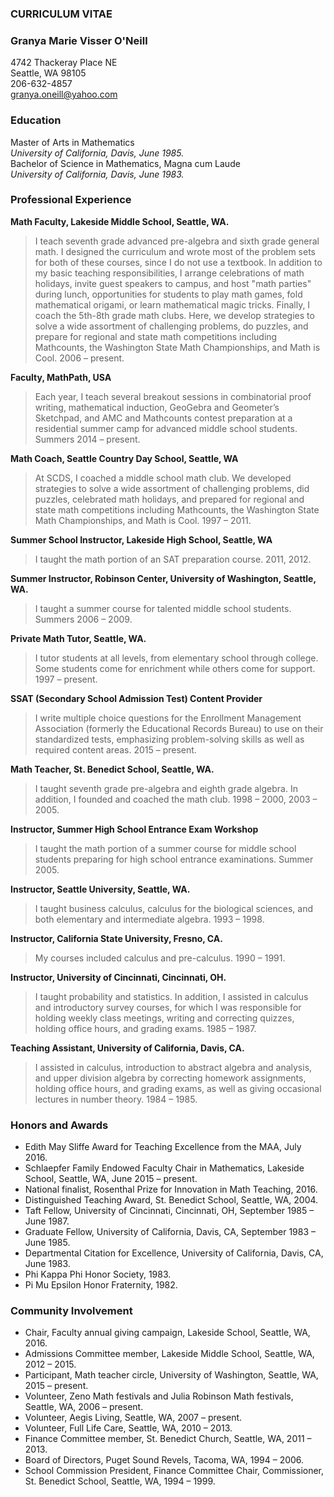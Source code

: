 ### **CURRICULUM VITAE**


### Granya Marie Visser O'Neill  
4742 Thackeray Place NE  
Seattle, WA  98105  
206-632-4857  
granya.oneill@yahoo.com


### Education  
Master of Arts in Mathematics  
_University of California, Davis, June 1985._  
Bachelor of Science in Mathematics, Magna cum Laude  
_University of California, Davis, June 1983._
	
### Professional Experience

**Math Faculty, Lakeside Middle School, Seattle, WA.**  
>I teach seventh grade advanced pre-algebra and sixth grade general math. I designed the curriculum and wrote most of the problem sets for both of these courses, since I do not use a textbook. In addition to my basic teaching responsibilities, I arrange celebrations of math holidays, invite guest speakers to campus, and host "math parties" during lunch, opportunities for students to play math games, fold mathematical origami, or learn mathematical magic tricks. Finally, I coach the 5th-8th grade math clubs. Here, we develop strategies to solve a wide assortment of challenging problems, do puzzles, and prepare for regional and state math competitions including Mathcounts, the Washington State Math Championships, and Math is Cool. 2006 – present.   

**Faculty, MathPath, USA**  
>Each year, I teach several breakout sessions in combinatorial proof writing, mathematical induction, GeoGebra and Geometer’s Sketchpad, and AMC and Mathcounts contest preparation at a residential summer camp for advanced middle school students.  Summers 2014 – present.

**Math Coach, Seattle Country Day School, Seattle, WA**  
>At SCDS, I coached a middle school math club.  We developed strategies to solve a wide assortment of challenging problems, did puzzles, celebrated math holidays, and prepared for regional and state math competitions including Mathcounts, the Washington State Math Championships, and Math is Cool.  1997 – 2011.

**Summer School Instructor, Lakeside High School, Seattle, WA**  
>I taught the math portion of an SAT preparation course.  2011, 2012.

**Summer Instructor, Robinson Center, University of Washington, Seattle, WA.**  
>I taught a summer course for talented middle school students.  Summers 2006 – 2009.

**Private Math Tutor, Seattle, WA.**  
>I tutor students at all levels, from elementary school through college.  Some students come for enrichment while others come for support.  1997 – present.

**SSAT (Secondary School Admission Test) Content Provider**  
>I write multiple choice questions for the Enrollment Management Association (formerly the Educational Records Bureau) to use on their standardized tests, emphasizing problem-solving skills as well as required content areas. 2015 – present.

**Math Teacher, St. Benedict School, Seattle, WA.**  
>I taught seventh grade pre-algebra and eighth grade algebra.  In addition, I founded and coached the math club. 1998 – 2000, 2003 – 2005. 

**Instructor, Summer High School Entrance Exam Workshop**  
>I taught the math portion of a summer course for middle school students preparing for high school entrance examinations.  Summer 2005.

**Instructor, Seattle University, Seattle, WA.**  
>I taught business calculus, calculus for the biological sciences, and both elementary and intermediate algebra.  1993 – 1998.

**Instructor, California State University, Fresno, CA.**  
>My courses included calculus and pre-calculus.  1990 – 1991.

**Instructor, University of Cincinnati, Cincinnati, OH.**  
>I taught probability and statistics.  In addition, I assisted in calculus and introductory survey courses, for which I was responsible for holding weekly class meetings, writing and correcting quizzes, holding office hours, and grading exams.  1985 – 1987.

**Teaching Assistant, University of California, Davis, CA.**  
>I assisted in calculus, introduction to abstract algebra and analysis, and upper division algebra by correcting homework assignments, holding office hours, and grading exams, as well as giving occasional lectures in number theory.  1984 – 1985.


### Honors and Awards

* Edith May Sliffe Award for Teaching Excellence from the MAA, July 2016.
* Schlaepfer Family Endowed Faculty Chair in Mathematics, Lakeside School, Seattle, WA, June 2015 – present.
* National finalist, Rosenthal Prize for Innovation in Math Teaching, 2016.  
* Distinguished Teaching Award, St. Benedict School, Seattle, WA, 2004.
* Taft Fellow, University of Cincinnati, Cincinnati, OH, September 1985 – June 1987.
* Graduate Fellow, University of California, Davis, CA, September 1983 – June 1985.
* Departmental Citation for Excellence, University of California, Davis, CA,  June 1983.
* Phi Kappa Phi Honor Society, 1983.
* Pi Mu Epsilon Honor Fraternity, 1982.


### Community Involvement

* Chair, Faculty annual giving campaign, Lakeside School, Seattle, WA, 2016.
* Admissions Committee member, Lakeside Middle School, Seattle, WA, 2012 – 2015.
* Participant, Math teacher circle, University of Washington, Seattle, WA, 2015 – present.
* Volunteer, Zeno Math festivals and Julia Robinson Math festivals, Seattle, WA, 2006 – present.  
* Volunteer, Aegis Living, Seattle, WA, 2007 – present.
* Volunteer, Full Life Care, Seattle, WA, 2010 – 2013. 
* Finance Committee member, St. Benedict Church, Seattle, WA, 2011 – 2013.
* Board of Directors, Puget Sound Revels, Tacoma, WA, 1994 – 2006. 
* School Commission President, Finance Committee Chair, Commissioner, St. Benedict School, Seattle, WA, 1994 – 1999.  
